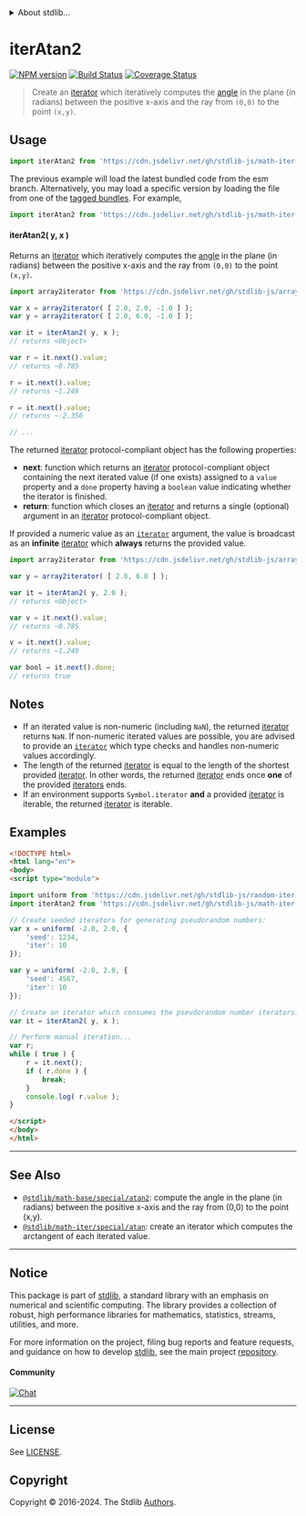<!--

@license Apache-2.0

Copyright (c) 2020 The Stdlib Authors.

Licensed under the Apache License, Version 2.0 (the "License");
you may not use this file except in compliance with the License.
You may obtain a copy of the License at

   http://www.apache.org/licenses/LICENSE-2.0

Unless required by applicable law or agreed to in writing, software
distributed under the License is distributed on an "AS IS" BASIS,
WITHOUT WARRANTIES OR CONDITIONS OF ANY KIND, either express or implied.
See the License for the specific language governing permissions and
limitations under the License.

-->


<details>
  <summary>
    About stdlib...
  </summary>
  <p>We believe in a future in which the web is a preferred environment for numerical computation. To help realize this future, we've built stdlib. stdlib is a standard library, with an emphasis on numerical and scientific computation, written in JavaScript (and C) for execution in browsers and in Node.js.</p>
  <p>The library is fully decomposable, being architected in such a way that you can swap out and mix and match APIs and functionality to cater to your exact preferences and use cases.</p>
  <p>When you use stdlib, you can be absolutely certain that you are using the most thorough, rigorous, well-written, studied, documented, tested, measured, and high-quality code out there.</p>
  <p>To join us in bringing numerical computing to the web, get started by checking us out on <a href="https://github.com/stdlib-js/stdlib">GitHub</a>, and please consider <a href="https://opencollective.com/stdlib">financially supporting stdlib</a>. We greatly appreciate your continued support!</p>
</details>

# iterAtan2

[![NPM version][npm-image]][npm-url] [![Build Status][test-image]][test-url] [![Coverage Status][coverage-image]][coverage-url] <!-- [![dependencies][dependencies-image]][dependencies-url] -->

> Create an [iterator][mdn-iterator-protocol] which iteratively computes the [angle][@stdlib/math/base/special/atan2] in the plane (in radians) between the positive x-axis and the ray from `(0,0)` to the point `(x,y)`.

<!-- Section to include introductory text. Make sure to keep an empty line after the intro `section` element and another before the `/section` close. -->

<section class="intro">

</section>

<!-- /.intro -->

<!-- Package usage documentation. -->



<section class="usage">

## Usage

```javascript
import iterAtan2 from 'https://cdn.jsdelivr.net/gh/stdlib-js/math-iter-special-atan2@esm/index.mjs';
```
The previous example will load the latest bundled code from the esm branch. Alternatively, you may load a specific version by loading the file from one of the [tagged bundles](https://github.com/stdlib-js/math-iter-special-atan2/tags). For example,

```javascript
import iterAtan2 from 'https://cdn.jsdelivr.net/gh/stdlib-js/math-iter-special-atan2@v0.2.2-esm/index.mjs';
```

#### iterAtan2( y, x )

Returns an [iterator][mdn-iterator-protocol] which iteratively computes the [angle][@stdlib/math/base/special/atan2] in the plane (in radians) between the positive x-axis and the ray from `(0,0)` to the point `(x,y)`.

```javascript
import array2iterator from 'https://cdn.jsdelivr.net/gh/stdlib-js/array-to-iterator@esm/index.mjs';

var x = array2iterator( [ 2.0, 2.0, -1.0 ] );
var y = array2iterator( [ 2.0, 6.0, -1.0 ] );

var it = iterAtan2( y, x );
// returns <Object>

var r = it.next().value;
// returns ~0.785

r = it.next().value;
// returns ~1.249

r = it.next().value;
// returns ~-2.356

// ...
```

The returned [iterator][mdn-iterator-protocol] protocol-compliant object has the following properties:

-   **next**: function which returns an [iterator][mdn-iterator-protocol] protocol-compliant object containing the next iterated value (if one exists) assigned to a `value` property and a `done` property having a `boolean` value indicating whether the iterator is finished.
-   **return**: function which closes an [iterator][mdn-iterator-protocol] and returns a single (optional) argument in an [iterator][mdn-iterator-protocol] protocol-compliant object.

If provided a numeric value as an [`iterator`][mdn-iterator-protocol] argument, the value is broadcast as an **infinite** [iterator][mdn-iterator-protocol] which **always** returns the provided value.

```javascript
import array2iterator from 'https://cdn.jsdelivr.net/gh/stdlib-js/array-to-iterator@esm/index.mjs';

var y = array2iterator( [ 2.0, 6.0 ] );

var it = iterAtan2( y, 2.0 );
// returns <Object>

var v = it.next().value;
// returns ~0.785

v = it.next().value;
// returns ~1.249

var bool = it.next().done;
// returns true
```

</section>

<!-- /.usage -->

<!-- Package usage notes. Make sure to keep an empty line after the `section` element and another before the `/section` close. -->

<section class="notes">

## Notes

-   If an iterated value is non-numeric (including `NaN`), the returned [iterator][mdn-iterator-protocol] returns `NaN`. If non-numeric iterated values are possible, you are advised to provide an [`iterator`][mdn-iterator-protocol] which type checks and handles non-numeric values accordingly.
-   The length of the returned [iterator][mdn-iterator-protocol] is equal to the length of the shortest provided [iterator][mdn-iterator-protocol]. In other words, the returned [iterator][mdn-iterator-protocol] ends once **one** of the provided [iterators][mdn-iterator-protocol] ends.
-   If an environment supports `Symbol.iterator` **and** a provided [iterator][mdn-iterator-protocol] is iterable, the returned [iterator][mdn-iterator-protocol] is iterable.

</section>

<!-- /.notes -->

<!-- Package usage examples. -->

<section class="examples">

## Examples

<!-- eslint no-undef: "error" -->

```html
<!DOCTYPE html>
<html lang="en">
<body>
<script type="module">

import uniform from 'https://cdn.jsdelivr.net/gh/stdlib-js/random-iter-uniform@esm/index.mjs';
import iterAtan2 from 'https://cdn.jsdelivr.net/gh/stdlib-js/math-iter-special-atan2@esm/index.mjs';

// Create seeded iterators for generating pseudorandom numbers:
var x = uniform( -2.0, 2.0, {
    'seed': 1234,
    'iter': 10
});

var y = uniform( -2.0, 2.0, {
    'seed': 4567,
    'iter': 10
});

// Create an iterator which consumes the pseudorandom number iterators:
var it = iterAtan2( y, x );

// Perform manual iteration...
var r;
while ( true ) {
    r = it.next();
    if ( r.done ) {
        break;
    }
    console.log( r.value );
}

</script>
</body>
</html>
```

</section>

<!-- /.examples -->

<!-- Section to include cited references. If references are included, add a horizontal rule *before* the section. Make sure to keep an empty line after the `section` element and another before the `/section` close. -->

<section class="references">

</section>

<!-- /.references -->

<!-- Section for related `stdlib` packages. Do not manually edit this section, as it is automatically populated. -->

<section class="related">

* * *

## See Also

-   <span class="package-name">[`@stdlib/math-base/special/atan2`][@stdlib/math/base/special/atan2]</span><span class="delimiter">: </span><span class="description">compute the angle in the plane (in radians) between the positive x-axis and the ray from (0,0) to the point (x,y).</span>
-   <span class="package-name">[`@stdlib/math-iter/special/atan`][@stdlib/math/iter/special/atan]</span><span class="delimiter">: </span><span class="description">create an iterator which computes the arctangent of each iterated value.</span>

</section>

<!-- /.related -->

<!-- Section for all links. Make sure to keep an empty line after the `section` element and another before the `/section` close. -->


<section class="main-repo" >

* * *

## Notice

This package is part of [stdlib][stdlib], a standard library with an emphasis on numerical and scientific computing. The library provides a collection of robust, high performance libraries for mathematics, statistics, streams, utilities, and more.

For more information on the project, filing bug reports and feature requests, and guidance on how to develop [stdlib][stdlib], see the main project [repository][stdlib].

#### Community

[![Chat][chat-image]][chat-url]

---

## License

See [LICENSE][stdlib-license].


## Copyright

Copyright &copy; 2016-2024. The Stdlib [Authors][stdlib-authors].

</section>

<!-- /.stdlib -->

<!-- Section for all links. Make sure to keep an empty line after the `section` element and another before the `/section` close. -->

<section class="links">

[npm-image]: http://img.shields.io/npm/v/@stdlib/math-iter-special-atan2.svg
[npm-url]: https://npmjs.org/package/@stdlib/math-iter-special-atan2

[test-image]: https://github.com/stdlib-js/math-iter-special-atan2/actions/workflows/test.yml/badge.svg?branch=v0.2.2
[test-url]: https://github.com/stdlib-js/math-iter-special-atan2/actions/workflows/test.yml?query=branch:v0.2.2

[coverage-image]: https://img.shields.io/codecov/c/github/stdlib-js/math-iter-special-atan2/main.svg
[coverage-url]: https://codecov.io/github/stdlib-js/math-iter-special-atan2?branch=main

<!--

[dependencies-image]: https://img.shields.io/david/stdlib-js/math-iter-special-atan2.svg
[dependencies-url]: https://david-dm.org/stdlib-js/math-iter-special-atan2/main

-->

[chat-image]: https://img.shields.io/gitter/room/stdlib-js/stdlib.svg
[chat-url]: https://app.gitter.im/#/room/#stdlib-js_stdlib:gitter.im

[stdlib]: https://github.com/stdlib-js/stdlib

[stdlib-authors]: https://github.com/stdlib-js/stdlib/graphs/contributors

[umd]: https://github.com/umdjs/umd
[es-module]: https://developer.mozilla.org/en-US/docs/Web/JavaScript/Guide/Modules

[deno-url]: https://github.com/stdlib-js/math-iter-special-atan2/tree/deno
[deno-readme]: https://github.com/stdlib-js/math-iter-special-atan2/blob/deno/README.md
[umd-url]: https://github.com/stdlib-js/math-iter-special-atan2/tree/umd
[umd-readme]: https://github.com/stdlib-js/math-iter-special-atan2/blob/umd/README.md
[esm-url]: https://github.com/stdlib-js/math-iter-special-atan2/tree/esm
[esm-readme]: https://github.com/stdlib-js/math-iter-special-atan2/blob/esm/README.md
[branches-url]: https://github.com/stdlib-js/math-iter-special-atan2/blob/main/branches.md

[stdlib-license]: https://raw.githubusercontent.com/stdlib-js/math-iter-special-atan2/main/LICENSE

[mdn-iterator-protocol]: https://developer.mozilla.org/en-US/docs/Web/JavaScript/Reference/Iteration_protocols#The_iterator_protocol

<!-- <related-links> -->

[@stdlib/math/base/special/atan2]: https://github.com/stdlib-js/math-base-special-atan2/tree/esm

[@stdlib/math/iter/special/atan]: https://github.com/stdlib-js/math-iter-special-atan/tree/esm

<!-- </related-links> -->

</section>

<!-- /.links -->
